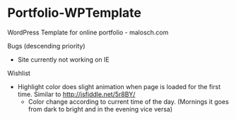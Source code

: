 # Portfolio-WPTemplate
WordPress Template for online portfolio - malosch.com

Bugs (descending priority)
- Site currently not working on IE

Wishlist
- Highlight color does slight animation when page is loaded for the first time. Similar to http://jsfiddle.net/5r8BY/
	- Color change according to current time of the day. (Mornings it goes from dark to bright and in the evening vice versa)